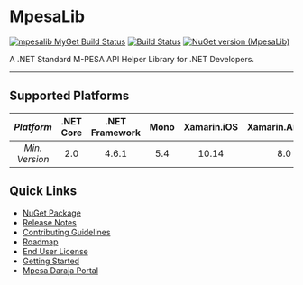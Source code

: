 
# MpesaLib

[![mpesalib MyGet Build Status](https://www.myget.org/BuildSource/Badge/mpesalib?identifier=cf0f8e5c-2a40-41cf-8065-9f27db7e2678)](https://www.myget.org/) [![Build Status](https://geospartan.visualstudio.com/MpesaLib/_apis/build/status/ayiemba.MpesaLib)](https://geospartan.visualstudio.com/MpesaLib/_build/latest?definitionId=2)
[![NuGet version (MpesaLib)](https://img.shields.io/nuget/v/MpesaLib.svg?style=flat-square)](https://www.nuget.org/packages/MpesaLib/)

A .NET Standard M-PESA API Helper Library for .NET Developers.

* * *

## Supported Platforms

|   *Platform*   | .NET Core | .NET Framework | Mono | Xamarin.iOS | Xamarin.Android | Xamarin.Mac |     UWP    |
|:------------:|:---------:|:--------------:|:----:|:-----------:|:---------------:|:-----------:|:----------:|
| *Min. Version* |    2.0    |      4.6.1     |  5.4 |    10.14    |       8.0       |     3.8     | 10.0.16299 |


## Quick Links

- [NuGet Package](https://www.nuget.org/packages/MpesaLib/)
- [Release Notes](https://github.com/ayiemba/MpesaLib/releases)
- [Contributing Guidelines](articles/contributing.md)
- [Roadmap](articles/roadmap.md)
- [End User License](articles/license.md)
- [Getting Started](articles/intro.md)
- [Mpesa Daraja Portal](https://developer.safaricom.co.ke/)
